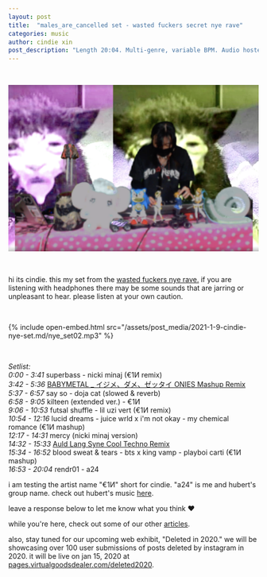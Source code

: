 ```yaml
---
layout: post
title:  "males_are_cancelled set - wasted fuckers secret nye rave"
categories: music
author: cindie xin
post_description: "Length 20:04. Multi-genre, variable BPM. Audio hosted on Virtualgoodsdealer."  
---
```


&zwnj;

![Set Cover 1.9](/assets/post_media/2021-1-9-cindie-nye-set.md/twitch_screenshot.png)

&zwnj;

hi its cindie. this my set from the <a href="https://www.instagram.com/p/CJbw5shnvBP/" target="_blank">wasted fuckers nye rave.</a> if you are listening with headphones there may be some sounds that are jarring or unpleasant to hear. please listen at your own caution.

&zwnj;  

{% include open-embed.html src="/assets/post_media/2021-1-9-cindie-nye-set.md/nye_set02.mp3" %}  

&zwnj;  

*Setlist:*  
*0:00 - 3:41*	        superbass - nicki minaj (€1И remix)  
*3:42 - 5:36*	        <a href="https://soundcloud.com/recordrecordparis/no-mak-schro-dingers-1" target="_blank">BABYMETAL _ イジメ、ダメ、ゼッタイ ONIES Mashup Remix</a>  
*5:37 - 6:57*	        say so - doja cat (slowed & reverb)  
*6:58 - 9:05*         kilteen (extended ver.) - €1И  
*9:06 - 10:53*        futsal shuffle - lil uzi vert (€1И remix)  
*10:54 - 12:16*	      lucid dreams - juice wrld x i'm not okay - my chemical romance (€1И mashup)  
*12:17 - 14:31*        mercy (nicki minaj version)  
*14:32 - 15:33*        <a href="https://www.youtube.com/watch?v=74DICV1DZnU&ab_channel=AL3XinDANG3R"  target="_blank">Auld Lang Syne Cool Techno Remix</a>  
*15:34 - 16:52*        blood sweat & tears - bts x king vamp - playboi carti (€1И mashup)  
*16:53 - 20:04*        rendr01 - a24

i am testing the artist name "€1И" short for cindie.
"a24" is me and hubert's group name. check out hubert's music <a href="https://boxofpizza.bandcamp.com/"  target="_blank">here</a>.

leave a response below to let me know what you think ♥ 

while you're here, check out some of our other [articles](/articles).

also, stay tuned for our upcoming web exhibit, "Deleted in 2020." we will be showcasing over 100 user submissions of posts deleted by instagram in 2020. it will be live on jan 15, 2020 at <a href="https://pages.virtualgoodsdealer.com/deleted2020" target="_blank">pages.virtualgoodsdealer.com/deleted2020</a>.